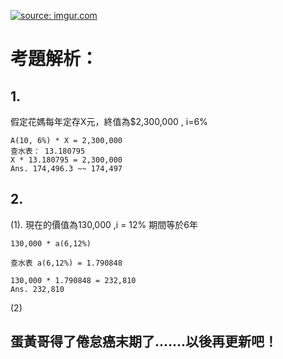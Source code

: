 <a href="https://imgur.com/jSk30pd"><img src="https://i.imgur.com/jSk30pd.jpg" title="source: imgur.com" /></a>

# 考題解析：

## 1.
假定花媽每年定存X元，終值為$2,300,000 , i=6%

``` 
A(10, 6%) * X = 2,300,000
查水表： 13.180795
X * 13.180795 = 2,300,000
Ans. 174,496.3 ~~ 174,497
```

## 2.

(1).
現在的價值為130,000 ,i = 12% 期間等於6年

```
130,000 * a(6,12%)

查水表 a(6,12%) = 1.790848

130,000 * 1.790848 = 232,810
Ans. 232,810
```

(2)

## 蛋黃哥得了倦怠癌末期了.......以後再更新吧！